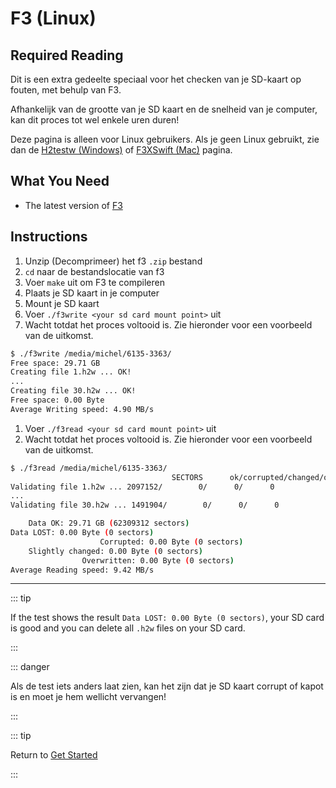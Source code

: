# F3 (Linux)

## Required Reading

Dit is een extra gedeelte speciaal voor het checken van je SD-kaart op fouten, met behulp van F3.

Afhankelijk van de grootte van je SD kaart en de snelheid van je computer, kan dit proces tot wel enkele uren duren!

Deze pagina is alleen voor Linux gebruikers. Als je geen Linux gebruikt, zie dan de [H2testw (Windows)](h2testw-\(windows\)) of [F3XSwift (Mac)](f3x-\(mac\)) pagina.

## What You Need

- The latest version of [F3](https://github.com/AltraMayor/f3/releases/latest)

## Instructions

1. Unzip (Decomprimeer) het f3 `.zip` bestand
2. `cd` naar de bestandslocatie van f3
3. Voer `make` uit om F3 te compileren
4. Plaats je SD kaart in je computer
5. Mount je SD kaart
6. Voer `./f3write <your sd card mount point>` uit
7. Wacht totdat het proces voltooid is. Zie hieronder voor een voorbeeld van de uitkomst.

```bash
$ ./f3write /media/michel/6135-3363/
Free space: 29.71 GB
Creating file 1.h2w ... OK!
...
Creating file 30.h2w ... OK!
Free space: 0.00 Byte
Average Writing speed: 4.90 MB/s
```

1. Voer `./f3read <your sd card mount point>` uit
2. Wacht totdat het proces voltooid is. Zie hieronder voor een voorbeeld van de uitkomst.

```bash
$ ./f3read /media/michel/6135-3363/
									SECTORS      ok/corrupted/changed/overwritten
Validating file 1.h2w ... 2097152/        0/      0/      0
...
Validating file 30.h2w ... 1491904/        0/      0/      0

	Data OK: 29.71 GB (62309312 sectors)
Data LOST: 0.00 Byte (0 sectors)
					Corrupted: 0.00 Byte (0 sectors)
	Slightly changed: 0.00 Byte (0 sectors)
				Overwritten: 0.00 Byte (0 sectors)
Average Reading speed: 9.42 MB/s
```

___

::: tip

If the test shows the result `Data LOST: 0.00 Byte (0 sectors)`, your SD card is good and you can delete all `.h2w` files on your SD card.

:::

::: danger

Als de test iets anders laat zien, kan het zijn dat je SD kaart corrupt of kapot is en moet je hem wellicht vervangen!

:::

::: tip

Return to [Get Started](get-started)

:::
